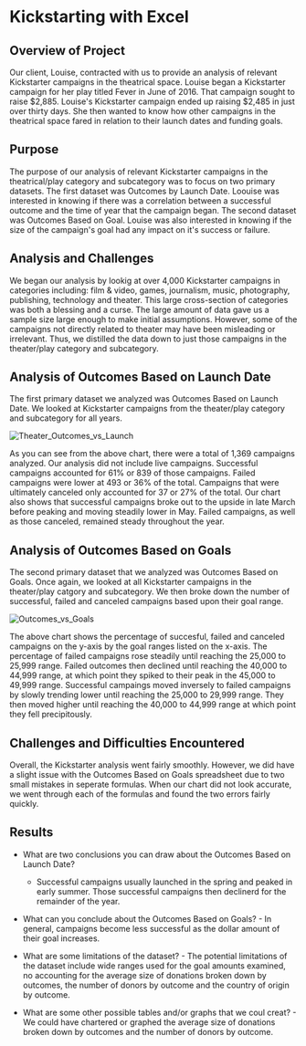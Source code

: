 # Kickstarting with Excel

## Overview of Project
Our client, Louise, contracted with us to provide an analysis of relevant Kickstarter campaigns in the theatrical space. Louise began a Kickstarter campaign for her play titled Fever in June of 2016. That campaign sought to raise $2,885. Louise's Kickstarter campaign ended up raising $2,485 in just over thirty days. She then wanted to know how other campaigns in the theatrical space fared in relation to their launch dates and funding goals.

## Purpose
The purpose of our analysis of relevant Kickstarter campaigns in the theatrical/play category and subcategory was to focus on two primary datasets. The first dataset was Outcomes by Launch Date. Loouise was interested in knowing if there was a correlation between a successful outcome and the time of year that the campaign began. The second dataset was Outcomes Based on Goal. Louise was also interested in knowing if the size of the campaign's goal had any impact on it's success or failure.

## Analysis and Challenges
We began our analysis by lookig at over 4,000 Kickstarter campaigns in categories including: film & video, games, journalism, music, photography, publishing, technology and theater. This large cross-section of categories was both a blessing and a curse. The large amount of data gave us a sample size large enough to make initial assumptions. However, some of the campaigns not directly related to theater may have been misleading or irrelevant. Thus, we distilled the data down to just those campaigns in the theater/play category and subcategory.

## Analysis of Outcomes Based on Launch Date
The first primary dataset we analyzed was Outcomes Based on Launch Date. We looked at Kickstarter campaigns from the theater/play category and subcategory for all years.

![Theater_Outcomes_vs_Launch](https://user-images.githubusercontent.com/101157423/157754279-255d2c7b-a93e-4084-8cae-a3257f3c8c64.png)

As you can see from the above chart, there were a total of 1,369 campaigns analyzed. Our analysis did not include live campaigns. Successful campaigns accounted for 61% or 839 of those campaigns. Failed campaigns were lower at 493 or 36% of the total. Campaigns that were ultimately canceled only accounted for 37 or 27% of the total. Our chart also shows that successful campaigns broke out to the upside in late March before peaking and moving steadily lower in May. Failed campaigns, as well as those canceled, remained steady throughout the year.

## Analysis of Outcomes Based on Goals
The second primary dataset that we analyzed was Outcomes Based on Goals. Once again, we looked at all Kickstarter campaigns in the theater/play catgory and subcategory. We then broke down the number of successful, failed and canceled campaigns based upon their goal range.

![Outcomes_vs_Goals](https://user-images.githubusercontent.com/101157423/157765390-dcb28230-6a8d-497f-b013-213041fa7b66.png)

The above chart shows the percentage of succesful, failed and canceled campaigns  on the y-axis by the goal ranges listed on the x-axis. The percentage of failed campaigns rose steadily until reaching the 25,000 to 25,999 range. Failed outcomes then declined until reaching the 40,000 to 44,999 range, at which point they spiked to their peak in the 45,000 to 49,999 range. Successful campaings moved inversely to failed campaigns by slowly trending lower until reaching the 25,000 to 29,999 range. They then moved higher until reaching the 40,000 to 44,999 range at which point they fell precipitously.

## Challenges and Difficulties Encountered

Overall, the Kickstarter analysis went fairly smoothly. However, we did have a slight issue with the Outcomes Based on Goals spreadsheet due to two small mistakes in seperate formulas. When our chart did not look accurate, we went through each of the formulas and found the two errors fairly quickly.

## Results
  * What are two conclusions you can draw about the Outcomes Based on Launch Date?
    - Successful campaigns usually launched in the spring and peaked in early summer. Those successful campaigns then declinerd for the remainder of          the year.
  
   * What can you conclude about the Outcomes Based on Goals?
    - In general, campaigns become less successful as the dollar amount of their goal increases.
  
   * What are some limitations of the dataset?
    - The potential limitations of the dataset include wide ranges used for the goal amounts examined, no accounting for the average size of donations         broken down by outcomes, the number of donors by outcome and the country of origin by outcome.
   
   * What are some other possible tables and/or graphs that we coul creat?
    - We could have chartered or graphed the average size of donations broken down by outcomes and the number of donors by outcome. 

